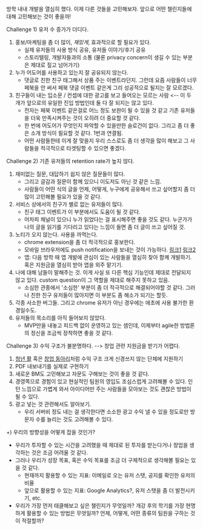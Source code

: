 방학 내내 개발을 열심히 했다. 이제 다른 것들을 고민해보자.
앞으로 어떤 챌린지들에 대해 고민해보는 것이 좋을까!

Challenge 1) 유저 수 증가가 더디다. 
1. 홍보/마케팅을 좀 더 많이, *재밌게*, 효과적으로 할 필요가 있다.
    - 실제 유저들의 사용 방식 공유, 유저들 이야기/후기 공유
    - 스토리텔링, 개발자들과의 소통 (물론 privacy concern이 생길 수 있는 부분은 제대로 짚고 넘어가기)
2. 누가 어도어를 사용하고 있는지 잘 공유되지 않는다.
    - 댓글로 친한 친구 태그해서 상품 주는 이벤트라던지. 그런데 요즘 사람들이 너무 페북을 안 써서 페북 댓글 이벤트 같은게 그리 성공적으로 될지는 잘 모르겠다.
3. 친구들이 내는 입소문 / 컨셉에 대한 광고를 보고 들어오는 모르는 사람 <-- 이 두 개가 앞으로의 유일한 진입 방법인데 둘 다 잘 되지는 않고 있다.
    - 전자는 페북 이벤트 같은걸로 어느 정도 보완이 될 수 있을 것 같고 기존 유저들을 더욱 만족시켜주는 것이 오히려 더 중요할 것 같다.
    - 한 번에 어도어가 무엇인지 파악할 수 있을만한 슬로건이 없다. 그리고 좀 더 좋은 소개 방식이 필요할 것 같다. 1번과 연결됨.
    - 어떤 사람들한테 이게 잘 맞을지 우리 스스로도 좀 더 생각을 많이 해보고 그 사람들을 적극적으로 타겟팅할 수 있으면 좋겠다.
    
Challenge 2) 기존 유저들의 retention rate가 높지 않다.
1. 재미없는 질문, 대답하기 쉽지 않은 질문들이 많다.
    - 그리고 글감과 질문이 함께 있으니 이도저도 아닌 것 같은 느낌.
    - 사람들이 어떤 식의 글을 언제, 어떻게, 누구에게 공유해서 쓰고 싶어할지 좀 더 많이 고민해볼 필요가 있을 것 같다.
2. 서비스 상에서의 친구가 별로 없는 유저들이 많다.
    - 친구 태그 이벤트가 이 부분에서도 도움이 될 것 같다.
    - 어차피 채널이 있으니 누가 읽었다는 걸 표시해주면 좋을 것도 같다. 누군가가 나의 글을 읽기를 기다리고 있다는 느낌이 들면 좀 더 글이 쓰고 싶어질 것.
3. 노티가 오지 않는다. 사용을 까먹는다.
    - chrome extension을 좀 더 적극적으로 홍보한다.
    - 모바일 브라우저에도 push notification을 보내는 것이 가능하다. [링크1](https://developers.google.com/web/fundamentals/codelabs/push-notifications/?hl=ko) [링크2](https://pushalert.co/)
    - 앱: 다음 방학 때 앱 개발에 관심이 있는 사람들을 열심히 찾아 함께 개발하기. 혹은 지원금을 열심히 받아 앱을 외주 맡기기.
4. 나에 대해 남들이 말해주는 것. 이게 사실 또 다른 핵심 기능인데 제대로 전달되지 않고 있다. custom question이 그 역할을 제대로 해주지 못하고 있음. 
    - 소심한 관종에서 '소심한' 부분이 좀 더 적극적으로 해결되어야할 것 같다. 그러나 친한 친구 유저들이 많아지면 이 부분도 좀 해소가 되기는 할듯.
5. 각종 사소한 버그들. 그리고 chrome 유저가 아닌 경우에는 애초에 사용 불가한 환경일수도.
6. 유저들의 목소리를 아직 들어보지 않았다.
    - MVP만을 내놓고 피드백 없이 운영하고 있는 셈인데, 이제부터 agile한 방법론의 정신을 조금씩 장착하면 좋을 것 같다.

Challenge 3) 수익 구조가 불분명하다. --> 창업 관련 지원금을 받기가 어렵다.
1. [청년 활](https://youthhub.kr/hub/21565) 혹은 [창업 동아리](http://startup.snu.ac.kr/notice/list?cate=0&page=1&search_cate=title&search_text=%EC%B0%BD%EC%97%85%EB%8F%99%EC%95%84%EB%A6%AC)처럼 수익 구조 크게 신경쓰지 않는 단체에 지원하기
2. PDF 내보내기를 실제로 구현하기
3. 새로운 BM도 고민해보고 자문도 구해보는 것이 좋을 것 같다.
4. 경영쪽으로 경험이 있고 현실적인 팀원의 영입도 조심스럽게 고려해볼 수 있다. 인턴 느낌으로 가볍게 와서 아이디어만 주는 사람들을 모아보는 것도 괜찮은 방법이 될 수 있다.
5. 광고 넣는 것 관련해서도 알아보기.
    - 우리 서버비 정도 내는 걸 생각한다면 소소한 광고 수익 낼 수 있을 정도로만 방문자 수를 늘리는 것도 고려해볼 수 있다.

+) 우리의 방향성을 어떻게 잡을 것인가?
- 우리가 투자할 수 있는 시간을 고려했을 때 제대로 된 투자를 받는다거나 창업을 생각하는 것은 조금 어려울 것 같다.
- 그러나 우리가 성장 목표, 혹은 수익 목표를 조금 더 구체적으로 생각해볼 필요는 있을 것 같다.
    - 현재까지 활용할 수 있는 지표: 이메일로 오는 유저 스탯, 공지를 확인한 유저의 비율
    - 앞으로 활용할 수 있는 지표: Google Analytics?, 유저 스탯을 좀 더 발전시키기, etc.
- 우리가 가장 먼저 태클해보고 싶은 챌린지가 무엇일까? 개강 후의 학기를 가장 현명하게 활용할 수 있는 방법은 무엇일까? 언제, 어떻게, 어떤 종류의 팀원을 구하는 것이 적절할까?
